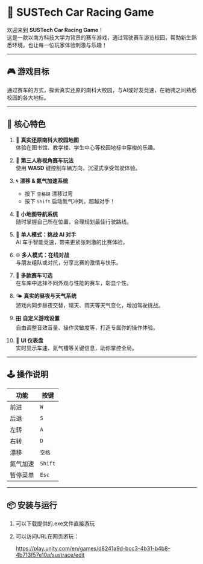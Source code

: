 # 🚗 SUSTech Car Racing Game

欢迎来到 **SUSTech Car Racing Game**！  
这是一款以南方科技大学为背景的赛车游戏，通过驾驶赛车游览校园，帮助新生熟悉环境，也让每一位玩家体验刺激与乐趣！

---

## 🎮 游戏目标

通过赛车的方式，探索真实还原的南科大校园，与AI或好友竞速，在驰骋之间熟悉校园的各大地标。

---

## 🌟 核心特色

1. 🏫 **真实还原南科大校园地图**  
   体验在图书馆、教学楼、学生中心等校园地标中穿梭的乐趣。

2. 👀 **第三人称视角赛车玩法**  
   使用 **WASD** 键控制车辆方向，沉浸式享受驾驶体验。

3. 🌀 **漂移 & 氮气加速系统**  
   - 按下 `空格键` 漂移过弯
   - 按下 `Shift` 启动氮气冲刺，超越对手！

4. 🧭 **小地图导航系统**  
   随时掌握自己所在位置，合理规划最佳行驶路线。

5. 🧠 **单人模式：挑战 AI 对手**  
   AI 车手智能竞速，带来更紧张刺激的比赛体验。

6. 🌐 **多人模式：在线对战**  
   与朋友组队或对抗，分享比赛的激情与快乐。

7. 🚗 **多款赛车可选**  
   在车库中选择不同外观与性能的赛车，彰显个性。

8. 🌤️ **真实的昼夜与天气系统**  
   游戏内同步昼夜交替，晴天、雨天等天气变化，增加驾驶挑战。

9. 🎛️ **自定义游戏设置**  
   自由调整音效音量、操作灵敏度等，打造专属你的操作体验。

10. 🧾 **UI 仪表盘**  
    实时显示车速、氮气槽等关键信息，助你掌控全局。

---

## 🕹️ 操作说明

| 功能     | 按键    |
| -------- | ------- |
| 前进     | `W`     |
| 后退     | `S`     |
| 左转     | `A`     |
| 右转     | `D`     |
| 漂移     | `空格`  |
| 氮气加速 | `Shift` |
| 暂停菜单 | `Esc`   |

---

## 📦 安装与运行

1. 可以下载提供的.exe文件直接游玩

2. 可以访问URL在网页游玩：

   https://play.unity.com/en/games/d8241a9d-bcc3-4b31-b4b8-4b713f57e10a/sustrace/edit

